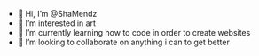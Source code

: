 - 👋 Hi, I’m @ShaMendz
- 👀 I’m interested in art
- 🌱 I’m currently learning how to code in order to create websites
- 💞️ I’m looking to collaborate on anything i can to get better

<!---
ShaMendz/ShaMendz is a ✨ special ✨ repository because its `README.md` (this file) appears on your GitHub profile.
You can click the Preview link to take a look at your changes.
--->
